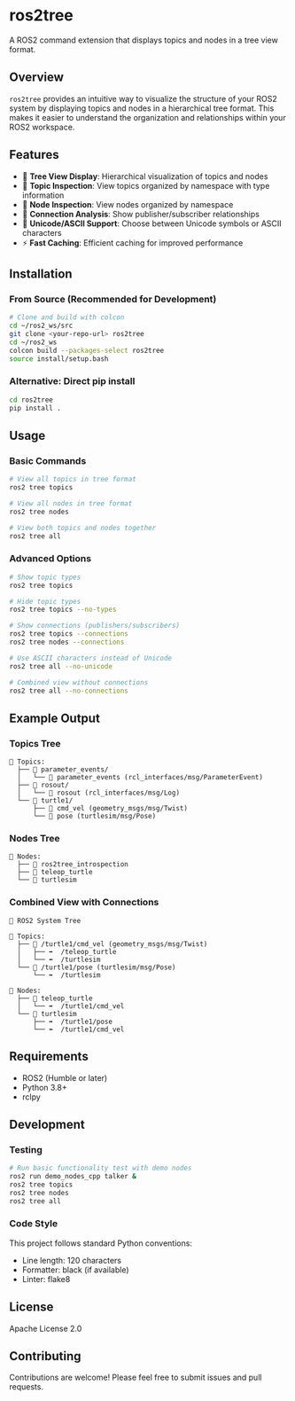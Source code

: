# ros2tree

A ROS2 command extension that displays topics and nodes in a tree view format.

## Overview

`ros2tree` provides an intuitive way to visualize the structure of your ROS2 system by displaying topics and nodes in a hierarchical tree format. This makes it easier to understand the organization and relationships within your ROS2 workspace.

## Features

- 🌳 **Tree View Display**: Hierarchical visualization of topics and nodes
- 📡 **Topic Inspection**: View topics organized by namespace with type information
- 🔧 **Node Inspection**: View nodes organized by namespace
- 🔗 **Connection Analysis**: Show publisher/subscriber relationships
- 🎨 **Unicode/ASCII Support**: Choose between Unicode symbols or ASCII characters
- ⚡ **Fast Caching**: Efficient caching for improved performance

## Installation

### From Source (Recommended for Development)

```bash
# Clone and build with colcon
cd ~/ros2_ws/src
git clone <your-repo-url> ros2tree
cd ~/ros2_ws
colcon build --packages-select ros2tree
source install/setup.bash
```

### Alternative: Direct pip install

```bash
cd ros2tree
pip install .
```

## Usage

### Basic Commands

```bash
# View all topics in tree format
ros2 tree topics

# View all nodes in tree format
ros2 tree nodes

# View both topics and nodes together
ros2 tree all
```

### Advanced Options

```bash
# Show topic types
ros2 tree topics

# Hide topic types
ros2 tree topics --no-types

# Show connections (publishers/subscribers)
ros2 tree topics --connections
ros2 tree nodes --connections

# Use ASCII characters instead of Unicode
ros2 tree all --no-unicode

# Combined view without connections
ros2 tree all --no-connections
```

## Example Output

### Topics Tree
```
📡 Topics:
  ├── 📁 parameter_events/
  │   └── 📡 parameter_events (rcl_interfaces/msg/ParameterEvent)
  ├── 📁 rosout/
  │   └── 📡 rosout (rcl_interfaces/msg/Log)
  └── 📁 turtle1/
      ├── 📡 cmd_vel (geometry_msgs/msg/Twist)
      └── 📡 pose (turtlesim/msg/Pose)
```

### Nodes Tree
```
🔧 Nodes:
  ├── 🔧 ros2tree_introspection
  ├── 🔧 teleop_turtle
  └── 🔧 turtlesim
```

### Combined View with Connections
```
🌳 ROS2 System Tree

📡 Topics:
  ├── 📡 /turtle1/cmd_vel (geometry_msgs/msg/Twist)
  │   ├── ➡️  /teleop_turtle
  │   └── ⬅️  /turtlesim
  └── 📡 /turtle1/pose (turtlesim/msg/Pose)
      └── ➡️  /turtlesim

🔧 Nodes:
  ├── 🔧 teleop_turtle
  │   └── ➡️  /turtle1/cmd_vel
  └── 🔧 turtlesim
      ├── ➡️  /turtle1/pose
      └── ⬅️  /turtle1/cmd_vel
```

## Requirements

- ROS2 (Humble or later)
- Python 3.8+
- rclpy

## Development

### Testing

```bash
# Run basic functionality test with demo nodes
ros2 run demo_nodes_cpp talker &
ros2 tree topics
ros2 tree nodes
ros2 tree all
```

### Code Style

This project follows standard Python conventions:
- Line length: 120 characters
- Formatter: black (if available)
- Linter: flake8

## License

Apache License 2.0

## Contributing

Contributions are welcome! Please feel free to submit issues and pull requests.